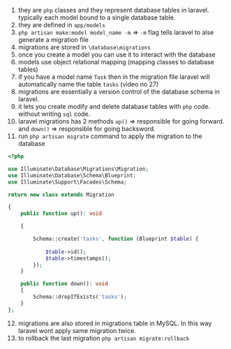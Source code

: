 1. they are `php` classes and they represent database tables in laravel. typically each model bound to a single database table.
2. they are defined in `app/models`
3. `php artisan make:model model_name -m` => `-m` flag tells laravel to alse generate a migration file 
4. migrations are stored in `\database\migrations`
5. once you create a model you can use it to interact with the database
6. models use object relational mapping (mapping classes to database tables)
7. if you have a model name `Task` then in the migration file laravel will automatically name the table `tasks` (video no 27)
8. migrations are essentially a version control of the database schema in laravel.
9. it lets you create modify and delete database tables with `php` code. without writing `sql` code.
10. laravel migrations has 2 methods `up()` => responsible for going forward. and `down()` => responsible for going backsword.
11. run `php artisan migrate` command to apply the migration to the database 
```php
<?php

use Illuminate\Database\Migrations\Migration;
use Illuminate\Database\Schema\Blueprint;
use Illuminate\Support\Facades\Schema;

return new class extends Migration

{
    public function up(): void

    {

        Schema::create('tasks', function (Blueprint $table) {
        
            $table->id();
            $table->timestamps();
        });
    }

    public function down(): void
    {
        Schema::dropIfExists('tasks');
    }
};
```
12. migrations are also stored in migrations table in MySQL. In this way laravel wont apply same migration twice.
13. to rollback the last migration `php artisan migrate:rollback`